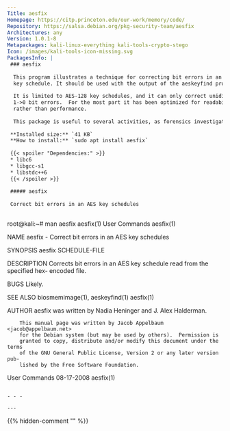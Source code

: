 ```yaml
---
Title: aesfix
Homepage: https://citp.princeton.edu/our-work/memory/code/
Repository: https://salsa.debian.org/pkg-security-team/aesfix
Architectures: any
Version: 1.0.1-8
Metapackages: kali-linux-everything kali-tools-crypto-stego 
Icon: /images/kali-tools-icon-missing.svg
PackagesInfo: |
 ### aesfix
 
  This program illustrates a technique for correcting bit errors in an AES
  key schedule. It should be used with the output of the aeskeyfind program.
   
  It is limited to AES-128 key schedules, and it can only correct unidirectional
  1->0 bit errors.  For the most part it has been optimized for readability
  rather than performance.
   
  This package is useful to several activities, as forensics investigations.
 
 **Installed size:** `41 KB`  
 **How to install:** `sudo apt install aesfix`  
 
 {{< spoiler "Dependencies:" >}}
 * libc6 
 * libgcc-s1 
 * libstdc++6 
 {{< /spoiler >}}
 
 ##### aesfix
 
 Correct bit errors in an AES key schedules
 
 ```
 root@kali:~# man aesfix
 aesfix(1)                        User Commands                       aesfix(1)
 
 NAME
        aesfix - Correct bit errors in an AES key schedules
 
 SYNOPSIS
        aesfix SCHEDULE-FILE
 
 DESCRIPTION
        Corrects bit errors in an AES key schedule read from the specified hex-
        encoded file.
 
 BUGS
        Likely.
 
 SEE ALSO
        biosmemimage(1), aeskeyfind(1) aesfix(1)
 
 AUTHOR
        aesfix was written by Nadia Heninger and J. Alex Halderman.
 
        This manual page was written by Jacob Appelbaum <jacob@appelbaum.net>
        for the Debian system (but may be used by others).  Permission is
        granted to copy, distribute and/or modify this document under the terms
        of the GNU General Public License, Version 2 or any later version pub-
        lished by the Free Software Foundation.
 
 User Commands                     08-17-2008                         aesfix(1)
 ```
 
 - - -
 
---
```

{{% hidden-comment "<!--Do not edit anything above this line-->" %}}
